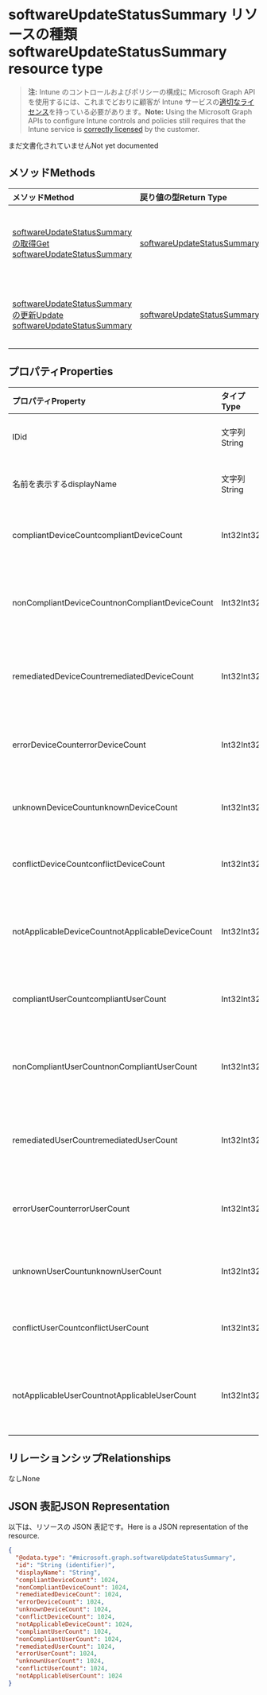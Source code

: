 # <a name="softwareupdatestatussummary-resource-type"></a><span data-ttu-id="61bc1-101">softwareUpdateStatusSummary リソースの種類</span><span class="sxs-lookup"><span data-stu-id="61bc1-101">softwareUpdateStatusSummary resource type</span></span>

> <span data-ttu-id="61bc1-102">**注:** Intune のコントロールおよびポリシーの構成に Microsoft Graph API を使用するには、これまでどおりに顧客が Intune サービスの[適切なライセンス](https://go.microsoft.com/fwlink/?linkid=839381)を持っている必要があります。</span><span class="sxs-lookup"><span data-stu-id="61bc1-102">**Note:** Using the Microsoft Graph APIs to configure Intune controls and policies still requires that the Intune service is [correctly licensed](https://go.microsoft.com/fwlink/?linkid=839381) by the customer.</span></span>

<span data-ttu-id="61bc1-103">まだ文書化されていません</span><span class="sxs-lookup"><span data-stu-id="61bc1-103">Not yet documented</span></span>
## <a name="methods"></a><span data-ttu-id="61bc1-104">メソッド</span><span class="sxs-lookup"><span data-stu-id="61bc1-104">Methods</span></span>
|<span data-ttu-id="61bc1-105">メソッド</span><span class="sxs-lookup"><span data-stu-id="61bc1-105">Method</span></span>|<span data-ttu-id="61bc1-106">戻り値の型</span><span class="sxs-lookup"><span data-stu-id="61bc1-106">Return Type</span></span>|<span data-ttu-id="61bc1-107">説明</span><span class="sxs-lookup"><span data-stu-id="61bc1-107">Description</span></span>|
|:---|:---|:---|
|[<span data-ttu-id="61bc1-108">softwareUpdateStatusSummary の取得</span><span class="sxs-lookup"><span data-stu-id="61bc1-108">Get softwareUpdateStatusSummary</span></span>](../api/intune_deviceconfig_softwareupdatestatussummary_get.md)|[<span data-ttu-id="61bc1-109">softwareUpdateStatusSummary</span><span class="sxs-lookup"><span data-stu-id="61bc1-109">softwareUpdateStatusSummary</span></span>](../resources/intune_deviceconfig_softwareupdatestatussummary.md)|<span data-ttu-id="61bc1-110">[softwareUpdateStatusSummary](../resources/intune_deviceconfig_softwareupdatestatussummary.md) オブジェクトのプロパティとリレーションシップを読み取ります。</span><span class="sxs-lookup"><span data-stu-id="61bc1-110">Read properties and relationships of the [softwareUpdateStatusSummary](../resources/intune_deviceconfig_softwareupdatestatussummary.md) object.</span></span>|
|[<span data-ttu-id="61bc1-111">softwareUpdateStatusSummary の更新</span><span class="sxs-lookup"><span data-stu-id="61bc1-111">Update softwareUpdateStatusSummary</span></span>](../api/intune_deviceconfig_softwareupdatestatussummary_update.md)|[<span data-ttu-id="61bc1-112">softwareUpdateStatusSummary</span><span class="sxs-lookup"><span data-stu-id="61bc1-112">softwareUpdateStatusSummary</span></span>](../resources/intune_deviceconfig_softwareupdatestatussummary.md)|<span data-ttu-id="61bc1-113">[softwareUpdateStatusSummary](../resources/intune_deviceconfig_softwareupdatestatussummary.md) オブジェクトのプロパティを更新します。</span><span class="sxs-lookup"><span data-stu-id="61bc1-113">Update the properties of a [softwareUpdateStatusSummary](../resources/intune_deviceconfig_softwareupdatestatussummary.md) object.</span></span>|

## <a name="properties"></a><span data-ttu-id="61bc1-114">プロパティ</span><span class="sxs-lookup"><span data-stu-id="61bc1-114">Properties</span></span>
|<span data-ttu-id="61bc1-115">プロパティ</span><span class="sxs-lookup"><span data-stu-id="61bc1-115">Property</span></span>|<span data-ttu-id="61bc1-116">タイプ</span><span class="sxs-lookup"><span data-stu-id="61bc1-116">Type</span></span>|<span data-ttu-id="61bc1-117">説明</span><span class="sxs-lookup"><span data-stu-id="61bc1-117">Description</span></span>|
|:---|:---|:---|
|<span data-ttu-id="61bc1-118">ID</span><span class="sxs-lookup"><span data-stu-id="61bc1-118">id</span></span>|<span data-ttu-id="61bc1-119">文字列</span><span class="sxs-lookup"><span data-stu-id="61bc1-119">String</span></span>|<span data-ttu-id="61bc1-120">エンティティのキー。</span><span class="sxs-lookup"><span data-stu-id="61bc1-120">Key of the entity.</span></span>|
|<span data-ttu-id="61bc1-121">名前を表示する</span><span class="sxs-lookup"><span data-stu-id="61bc1-121">displayName</span></span>|<span data-ttu-id="61bc1-122">文字列</span><span class="sxs-lookup"><span data-stu-id="61bc1-122">String</span></span>|<span data-ttu-id="61bc1-123">ポリシーの名前。</span><span class="sxs-lookup"><span data-stu-id="61bc1-123">The name of the policy.</span></span>|
|<span data-ttu-id="61bc1-124">compliantDeviceCount</span><span class="sxs-lookup"><span data-stu-id="61bc1-124">compliantDeviceCount</span></span>|<span data-ttu-id="61bc1-125">Int32</span><span class="sxs-lookup"><span data-stu-id="61bc1-125">Int32</span></span>|<span data-ttu-id="61bc1-126">準拠デバイスの数。</span><span class="sxs-lookup"><span data-stu-id="61bc1-126">Number of compliant devices.</span></span>|
|<span data-ttu-id="61bc1-127">nonCompliantDeviceCount</span><span class="sxs-lookup"><span data-stu-id="61bc1-127">nonCompliantDeviceCount</span></span>|<span data-ttu-id="61bc1-128">Int32</span><span class="sxs-lookup"><span data-stu-id="61bc1-128">Int32</span></span>|<span data-ttu-id="61bc1-129">準拠していないデバイスの数。</span><span class="sxs-lookup"><span data-stu-id="61bc1-129">Number of non compliant devices.</span></span>|
|<span data-ttu-id="61bc1-130">remediatedDeviceCount</span><span class="sxs-lookup"><span data-stu-id="61bc1-130">remediatedDeviceCount</span></span>|<span data-ttu-id="61bc1-131">Int32</span><span class="sxs-lookup"><span data-stu-id="61bc1-131">Int32</span></span>|<span data-ttu-id="61bc1-132">修復済みデバイスの数。</span><span class="sxs-lookup"><span data-stu-id="61bc1-132">Number of remediated devices.</span></span>|
|<span data-ttu-id="61bc1-133">errorDeviceCount</span><span class="sxs-lookup"><span data-stu-id="61bc1-133">errorDeviceCount</span></span>|<span data-ttu-id="61bc1-134">Int32</span><span class="sxs-lookup"><span data-stu-id="61bc1-134">Int32</span></span>|<span data-ttu-id="61bc1-135">エラーが発生したデバイスの数。</span><span class="sxs-lookup"><span data-stu-id="61bc1-135">Number of devices had error.</span></span>|
|<span data-ttu-id="61bc1-136">unknownDeviceCount</span><span class="sxs-lookup"><span data-stu-id="61bc1-136">unknownDeviceCount</span></span>|<span data-ttu-id="61bc1-137">Int32</span><span class="sxs-lookup"><span data-stu-id="61bc1-137">Int32</span></span>|<span data-ttu-id="61bc1-138">不明なデバイスの数。</span><span class="sxs-lookup"><span data-stu-id="61bc1-138">Number of unknown devices.</span></span>|
|<span data-ttu-id="61bc1-139">conflictDeviceCount</span><span class="sxs-lookup"><span data-stu-id="61bc1-139">conflictDeviceCount</span></span>|<span data-ttu-id="61bc1-140">Int32</span><span class="sxs-lookup"><span data-stu-id="61bc1-140">Int32</span></span>|<span data-ttu-id="61bc1-141">競合デバイスの数。</span><span class="sxs-lookup"><span data-stu-id="61bc1-141">Number of conflict devices.</span></span>|
|<span data-ttu-id="61bc1-142">notApplicableDeviceCount</span><span class="sxs-lookup"><span data-stu-id="61bc1-142">notApplicableDeviceCount</span></span>|<span data-ttu-id="61bc1-143">Int32</span><span class="sxs-lookup"><span data-stu-id="61bc1-143">Int32</span></span>|<span data-ttu-id="61bc1-144">該当しないデバイスの数。</span><span class="sxs-lookup"><span data-stu-id="61bc1-144">Number of not applicable devices.</span></span>|
|<span data-ttu-id="61bc1-145">compliantUserCount</span><span class="sxs-lookup"><span data-stu-id="61bc1-145">compliantUserCount</span></span>|<span data-ttu-id="61bc1-146">Int32</span><span class="sxs-lookup"><span data-stu-id="61bc1-146">Int32</span></span>|<span data-ttu-id="61bc1-147">準拠ユーザーの数。</span><span class="sxs-lookup"><span data-stu-id="61bc1-147">Number of compliant users.</span></span>|
|<span data-ttu-id="61bc1-148">nonCompliantUserCount</span><span class="sxs-lookup"><span data-stu-id="61bc1-148">nonCompliantUserCount</span></span>|<span data-ttu-id="61bc1-149">Int32</span><span class="sxs-lookup"><span data-stu-id="61bc1-149">Int32</span></span>|<span data-ttu-id="61bc1-150">準拠していないユーザーの数。</span><span class="sxs-lookup"><span data-stu-id="61bc1-150">Number of non compliant users.</span></span>|
|<span data-ttu-id="61bc1-151">remediatedUserCount</span><span class="sxs-lookup"><span data-stu-id="61bc1-151">remediatedUserCount</span></span>|<span data-ttu-id="61bc1-152">Int32</span><span class="sxs-lookup"><span data-stu-id="61bc1-152">Int32</span></span>|<span data-ttu-id="61bc1-153">修復済みユーザーの数。</span><span class="sxs-lookup"><span data-stu-id="61bc1-153">Number of remediated users.</span></span>|
|<span data-ttu-id="61bc1-154">errorUserCount</span><span class="sxs-lookup"><span data-stu-id="61bc1-154">errorUserCount</span></span>|<span data-ttu-id="61bc1-155">Int32</span><span class="sxs-lookup"><span data-stu-id="61bc1-155">Int32</span></span>|<span data-ttu-id="61bc1-156">エラーが発生したユーザーの数。</span><span class="sxs-lookup"><span data-stu-id="61bc1-156">Number of users had error.</span></span>|
|<span data-ttu-id="61bc1-157">unknownUserCount</span><span class="sxs-lookup"><span data-stu-id="61bc1-157">unknownUserCount</span></span>|<span data-ttu-id="61bc1-158">Int32</span><span class="sxs-lookup"><span data-stu-id="61bc1-158">Int32</span></span>|<span data-ttu-id="61bc1-159">不明なユーザーの数。</span><span class="sxs-lookup"><span data-stu-id="61bc1-159">Number of unknown users.</span></span>|
|<span data-ttu-id="61bc1-160">conflictUserCount</span><span class="sxs-lookup"><span data-stu-id="61bc1-160">conflictUserCount</span></span>|<span data-ttu-id="61bc1-161">Int32</span><span class="sxs-lookup"><span data-stu-id="61bc1-161">Int32</span></span>|<span data-ttu-id="61bc1-162">競合ユーザーの数。</span><span class="sxs-lookup"><span data-stu-id="61bc1-162">Number of conflict users.</span></span>|
|<span data-ttu-id="61bc1-163">notApplicableUserCount</span><span class="sxs-lookup"><span data-stu-id="61bc1-163">notApplicableUserCount</span></span>|<span data-ttu-id="61bc1-164">Int32</span><span class="sxs-lookup"><span data-stu-id="61bc1-164">Int32</span></span>|<span data-ttu-id="61bc1-165">該当しないユーザーの数。</span><span class="sxs-lookup"><span data-stu-id="61bc1-165">Number of not applicable users.</span></span>|

## <a name="relationships"></a><span data-ttu-id="61bc1-166">リレーションシップ</span><span class="sxs-lookup"><span data-stu-id="61bc1-166">Relationships</span></span>
<span data-ttu-id="61bc1-167">なし</span><span class="sxs-lookup"><span data-stu-id="61bc1-167">None</span></span>
## <a name="json-representation"></a><span data-ttu-id="61bc1-168">JSON 表記</span><span class="sxs-lookup"><span data-stu-id="61bc1-168">JSON Representation</span></span>
<span data-ttu-id="61bc1-169">以下は、リソースの JSON 表記です。</span><span class="sxs-lookup"><span data-stu-id="61bc1-169">Here is a JSON representation of the resource.</span></span>
<!--{
  "blockType": "resource",
  "baseType": "microsoft.graph.entity",
  "keyProperty": "id",
  "@odata.type": "microsoft.graph.softwareUpdateStatusSummary"
}-->
``` json
{
  "@odata.type": "#microsoft.graph.softwareUpdateStatusSummary",
  "id": "String (identifier)",
  "displayName": "String",
  "compliantDeviceCount": 1024,
  "nonCompliantDeviceCount": 1024,
  "remediatedDeviceCount": 1024,
  "errorDeviceCount": 1024,
  "unknownDeviceCount": 1024,
  "conflictDeviceCount": 1024,
  "notApplicableDeviceCount": 1024,
  "compliantUserCount": 1024,
  "nonCompliantUserCount": 1024,
  "remediatedUserCount": 1024,
  "errorUserCount": 1024,
  "unknownUserCount": 1024,
  "conflictUserCount": 1024,
  "notApplicableUserCount": 1024
}
```








